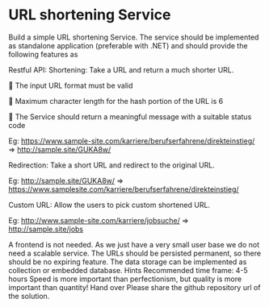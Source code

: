 # URL shortening Service

Build a simple URL shortening Service. The service should be implemented as standalone application (preferable with .NET) and should provide the following features as

Restful API:
Shortening: Take a URL and return a much shorter URL.

 The input URL format must be valid

 Maximum character length for the hash portion of the URL is 6

 The Service should return a meaningful message with a suitable status code

Eg: https://www.sample-site.com/karriere/berufserfahrene/direkteinstieg/ =>
http://sample.site/GUKA8w/

Redirection: Take a short URL and redirect to the original URL.

Eg: http://sample.site/GUKA8w/ => https://www.samplesite.com/karriere/berufserfahrene/direkteinstieg/

Custom URL: Allow the users to pick custom shortened URL.

Eg: http://www.sample-site.com/karriere/jobsuche/ => http://sample.site/jobs

A frontend is not needed. As we just have a very small user base we do not need a
scalable service. The URLs should be persisted permanent, so there should be no
expiring feature. The data storage can be implemented as collection or embedded
database.
Hints
Recommended time frame: 4-5 hours
Speed is more important than perfectionism, but quality is more important than
quantity!
Hand over
Please share the github repository url of the solution.